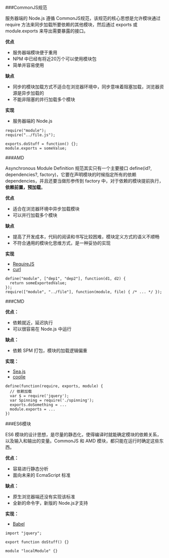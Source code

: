 ###CommonJS规范

服务器端的 Node.js 遵循 CommonJS规范，该规范的核心思想是允许模块通过 require 方法来同步加载所要依赖的其他模块，然后通过 exports 或 module.exports 来导出需要暴露的接口。

**优点**

- 服务器端模块便于重用
- NPM 中已经有将近20万个可以使用模块包
- 简单并容易使用

**缺点**

- 同步的模块加载方式不适合在浏览器环境中，同步意味着阻塞加载，浏览器资源是异步加载的
- 不能非阻塞的并行加载多个模块

**实现**

- 服务器端的 Node.js

```
require("module");
require("../file.js");

exports.doStuff = function() {};
module.exports = someValue;
```

###AMD

Asynchronous Module Definition 规范其实只有一个主要接口 define(id?, dependencies?, factory)，它要在声明模块的时候指定所有的依赖 dependencies，并且还要当做形参传到 factory 中，对于依赖的模块提前执行，**依赖前置，预加载**。

**优点**

- 适合在浏览器环境中异步加载模块
- 可以并行加载多个模块

**缺点**

- 提高了开发成本，代码的阅读和书写比较困难，模块定义方式的语义不顺畅
- 不符合通用的模块化思维方式，是一种妥协的实现

**实现**

- [RequireJS](http://requirejs.org/)
- [curl](https://github.com/cujojs/curl)

```
define("module", ["dep1", "dep2"], function(d1, d2) {
  return someExportedValue;
});
require(["module", "../file"], function(module, file) { /* ... */ });
```

###CMD

**优点：**

- 依赖就近，延迟执行
- 可以很容易在 Node.js 中运行

**缺点：**

- 依赖 SPM 打包，模块的加载逻辑偏重

**实现：**

- [Sea.js](http://seajs.org/docs/)
- [coolie](https://github.com/cooliejs/coolie.js)

```
define(function(require, exports, module) {
  // 依赖加载
  var $ = require('jquery');
  var Spinning = require('./spinning');
  exports.doSomething = ...
  module.exports = ...
})
```
###ES6模块 

ES6 模块的设计思想，是尽量的静态化，使得编译时就能确定模块的依赖关系，以及输入和输出的变量。CommonJS 和 AMD 模块，都只能在运行时确定这些东西。

**优点：**

- 容易进行静态分析
- 面向未来的 EcmaScript 标准

**缺点：**

- 原生浏览器端还没有实现该标准
- 全新的命令字，新版的 Node.js才支持

**实现：**

- [Babel](https://babeljs.io/)

```
import "jquery";

export function doStuff() {}

module "localModule" {}
```
